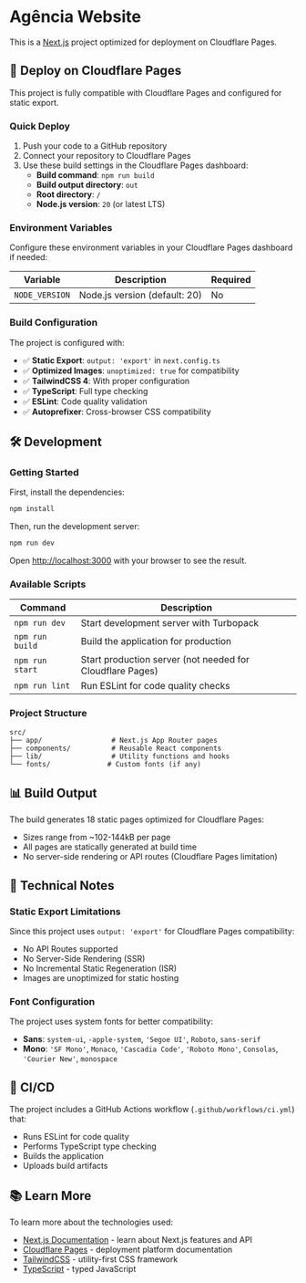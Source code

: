 # Agência Website

This is a [Next.js](https://nextjs.org) project optimized for deployment on Cloudflare Pages.

## 🚀 Deploy on Cloudflare Pages

This project is fully compatible with Cloudflare Pages and configured for static export.

### Quick Deploy

1. Push your code to a GitHub repository
2. Connect your repository to Cloudflare Pages
3. Use these build settings in the Cloudflare Pages dashboard:
   - **Build command**: `npm run build`
   - **Build output directory**: `out`
   - **Root directory**: `/`
   - **Node.js version**: `20` (or latest LTS)

### Environment Variables

Configure these environment variables in your Cloudflare Pages dashboard if needed:

| Variable | Description | Required |
|----------|-------------|----------|
| `NODE_VERSION` | Node.js version (default: 20) | No |

### Build Configuration

The project is configured with:
- ✅ **Static Export**: `output: 'export'` in `next.config.ts`
- ✅ **Optimized Images**: `unoptimized: true` for compatibility
- ✅ **TailwindCSS 4**: With proper configuration
- ✅ **TypeScript**: Full type checking
- ✅ **ESLint**: Code quality validation
- ✅ **Autoprefixer**: Cross-browser CSS compatibility

## 🛠 Development

### Getting Started

First, install the dependencies:

```bash
npm install
```

Then, run the development server:

```bash
npm run dev
```

Open [http://localhost:3000](http://localhost:3000) with your browser to see the result.

### Available Scripts

| Command | Description |
|---------|-------------|
| `npm run dev` | Start development server with Turbopack |
| `npm run build` | Build the application for production |
| `npm run start` | Start production server (not needed for Cloudflare Pages) |
| `npm run lint` | Run ESLint for code quality checks |

### Project Structure

```
src/
├── app/                 # Next.js App Router pages
├── components/          # Reusable React components
├── lib/                 # Utility functions and hooks
└── fonts/              # Custom fonts (if any)
```

## 📊 Build Output

The build generates 18 static pages optimized for Cloudflare Pages:
- Sizes range from ~102-144kB per page
- All pages are statically generated at build time
- No server-side rendering or API routes (Cloudflare Pages limitation)

## 🔧 Technical Notes

### Static Export Limitations

Since this project uses `output: 'export'` for Cloudflare Pages compatibility:
- No API Routes supported
- No Server-Side Rendering (SSR)
- No Incremental Static Regeneration (ISR)
- Images are unoptimized for static hosting

### Font Configuration

The project uses system fonts for better compatibility:
- **Sans**: `system-ui`, `-apple-system`, `'Segoe UI'`, `Roboto`, `sans-serif`
- **Mono**: `'SF Mono'`, `Monaco`, `'Cascadia Code'`, `'Roboto Mono'`, `Consolas`, `'Courier New'`, `monospace`

## 🔄 CI/CD

The project includes a GitHub Actions workflow (`.github/workflows/ci.yml`) that:
- Runs ESLint for code quality
- Performs TypeScript type checking
- Builds the application
- Uploads build artifacts

## 📚 Learn More

To learn more about the technologies used:

- [Next.js Documentation](https://nextjs.org/docs) - learn about Next.js features and API
- [Cloudflare Pages](https://pages.cloudflare.com/) - deployment platform documentation
- [TailwindCSS](https://tailwindcss.com/docs) - utility-first CSS framework
- [TypeScript](https://www.typescriptlang.org/docs/) - typed JavaScript
